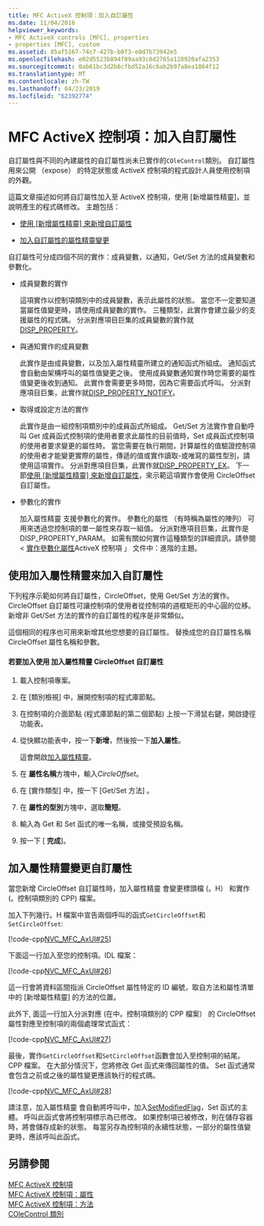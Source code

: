 ```yaml
---
title: MFC ActiveX 控制項：加入自訂屬性
ms.date: 11/04/2016
helpviewer_keywords:
- MFC ActiveX controls [MFC], properties
- properties [MFC], custom
ms.assetid: 85af5167-74c7-427b-b8f3-e0d7b73942e5
ms.openlocfilehash: e02d5523b894f89aa93c8d2765a128920afa2353
ms.sourcegitcommit: 0ab61bc3d2b6cfbd52a16c6ab2b97a8ea1864f12
ms.translationtype: MT
ms.contentlocale: zh-TW
ms.lasthandoff: 04/23/2019
ms.locfileid: "62392774"
---
```

# <a name="mfc-activex-controls-adding-custom-properties"></a>MFC ActiveX 控制項：加入自訂屬性

自訂屬性與不同的內建屬性的自訂屬性尚未已實作的`COleControl`類別。 自訂屬性用來公開 （expose） 的特定狀態或 ActiveX 控制項的程式設計人員使用控制項的外觀。

這篇文章描述如何將自訂屬性加入至 ActiveX 控制項，使用 [新增屬性精靈]，並說明產生的程式碼修改。 主題包括：

- [使用 [新增屬性精靈] 來新增自訂屬性](#_core_using_classwizard_to_add_a_custom_property)

- [加入自訂屬性的屬性精靈變更](#_core_classwizard_changes_for_custom_properties)

自訂屬性可分成四個不同的實作：成員變數，以通知，Get/Set 方法的成員變數和參數化。

- 成員變數的實作

   這項實作以控制項類別中的成員變數，表示此屬性的狀態。 當您不一定要知道當屬性值變更時，請使用成員變數的實作。 三種類型，此實作會建立最少的支援屬性的程式碼。 分派對應項目巨集的成員變數的實作就[DISP_PROPERTY](../mfc/reference/dispatch-maps.md#disp_property)。

- 與通知實作的成員變數

   此實作是由成員變數，以及加入屬性精靈所建立的通知函式所組成。 通知函式會自動由架構呼叫的屬性值變更之後。 使用成員變數通知實作時您需要的屬性值變更後收到通知。 此實作會需要更多時間，因為它需要函式呼叫。 分派對應項目巨集，此實作就[DISP_PROPERTY_NOTIFY](../mfc/reference/dispatch-maps.md#disp_property_notify)。

- 取得或設定方法的實作

   此實作是由一組控制項類別中的成員函式所組成。 Get/Set 方法實作會自動呼叫 Get 成員函式控制項的使用者要求此屬性的目前值時，Set 成員函式控制項的使用者要求變更的屬性時。 當您需要在執行期間，計算屬性的值驗證控制項的使用者才能變更實際的屬性，傳遞的值或實作讀取-或唯寫的屬性型別，請使用這項實作。 分派對應項目巨集，此實作就[DISP_PROPERTY_EX](../mfc/reference/dispatch-maps.md#disp_property_ex)。 下一節[使用 [新增屬性精靈] 來新增自訂屬性](#_core_using_classwizard_to_add_a_custom_property)，來示範這項實作會使用 CircleOffset 自訂屬性。

- 參數化的實作

   加入屬性精靈 支援參數化的實作。 參數化的屬性 （有時稱為屬性的陣列） 可用來透過您控制項的單一屬性來存取一組值。 分派對應項目巨集，此實作是 DISP_PROPERTY_PARAM。 如需有關如何實作這種類型的詳細資訊，請參閱 <<c0> [ 實作參數化屬性](../mfc/mfc-activex-controls-advanced-topics.md)ActiveX 控制項 」 文件中：進階的主題。

##  <a name="_core_using_classwizard_to_add_a_custom_property"></a> 使用加入屬性精靈來加入自訂屬性

下列程序示範如何將自訂屬性，CircleOffset，使用 Get/Set 方法的實作。 CircleOffset 自訂屬性可讓控制項的使用者從控制項的週框矩形的中心圓的位移。 新增非 Get/Set 方法的實作的自訂屬性的程序是非常類似。

這個相同的程序也可用來新增其他您想要的自訂屬性。 替換成您的自訂屬性名稱 CircleOffset 屬性名稱和參數。

#### <a name="to-add-the-circleoffset-custom-property-using-the-add-property-wizard"></a>若要加入使用 加入屬性精靈 CircleOffset 自訂屬性

1. 載入控制項專案。

1. 在 [類別檢視] 中，展開控制項的程式庫節點。

1. 在控制項的介面節點 (程式庫節點的第二個節點) 上按一下滑鼠右鍵，開啟捷徑功能表。

1. 從快顯功能表中，按一下**新增**，然後按一下**加入屬性**。

   這會開啟[加入屬性精靈](../ide/names-add-property-wizard.md)。

1. 在 **屬性名稱**方塊中，輸入*CircleOffset*。

1. 在 [實作類型] 中，按一下 [Get/Set 方法] 。

1. 在 **屬性的型別**方塊中，選取**簡短**。

1. 輸入為 Get 和 Set 函式的唯一名稱，或接受預設名稱。

9. 按一下 [ **完成**]。

##  <a name="_core_classwizard_changes_for_custom_properties"></a> 加入屬性精靈變更自訂屬性

當您新增 CircleOffset 自訂屬性時，加入屬性精靈 會變更標頭檔 (。H） 和實作 (。控制項類別的 CPP) 檔案。

加入下列幾行。H 檔案中宣告兩個呼叫的函式`GetCircleOffset`和`SetCircleOffset`:

[!code-cpp[NVC_MFC_AxUI#25](../mfc/codesnippet/cpp/mfc-activex-controls-adding-custom-properties_1.h)]

下面這一行加入至您的控制項。IDL 檔案：

[!code-cpp[NVC_MFC_AxUI#26](../mfc/codesnippet/cpp/mfc-activex-controls-adding-custom-properties_2.idl)]

這一行會將資料區間指派 CircleOffset 屬性特定的 ID 編號，取自方法和屬性清單中的 [新增屬性精靈] 的方法的位置。

此外下, 面這一行加入分派對應 (在中。控制項類別的 CPP 檔案） 的 CircleOffset 屬性對應至控制項的兩個處理常式函式：

[!code-cpp[NVC_MFC_AxUI#27](../mfc/codesnippet/cpp/mfc-activex-controls-adding-custom-properties_3.cpp)]

最後，實作`GetCircleOffset`和`SetCircleOffset`函數會加入至控制項的結尾。CPP 檔案。 在大部分情況下，您將修改 Get 函式來傳回屬性的值。 Set 函式通常會包含之前或之後的屬性變更應該執行的程式碼。

[!code-cpp[NVC_MFC_AxUI#28](../mfc/codesnippet/cpp/mfc-activex-controls-adding-custom-properties_4.cpp)]

請注意，加入屬性精靈 會自動將呼叫中，加入[SetModifiedFlag](../mfc/reference/colecontrol-class.md#setmodifiedflag)，Set 函式的主體。 呼叫此函式會將控制項標示為已修改。 如果控制項已被修改，則在儲存容器時，將會儲存成新的狀態。 每當另存為控制項的永續性狀態，一部分的屬性值變更時，應該呼叫此函式。

## <a name="see-also"></a>另請參閱

[MFC ActiveX 控制項](../mfc/mfc-activex-controls.md)<br/>
[MFC ActiveX 控制項：屬性](../mfc/mfc-activex-controls-properties.md)<br/>
[MFC ActiveX 控制項：方法](../mfc/mfc-activex-controls-methods.md)<br/>
[COleControl 類別](../mfc/reference/colecontrol-class.md)
